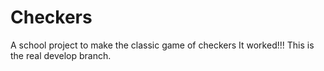 # Checkers
A school project to make the classic game of checkers
It worked!!!
This is the real develop branch.
